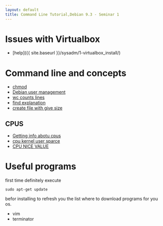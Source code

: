 ```yaml
---
layout: default
title: Command Line Tutorial,Debian 9.3 - Seminar 1
---
```


# Issues with Virtualbox

+ [help]({{ site.baseurl }}/sysadm/1-virtualbox_install/)

# Command line and concepts

+ [chmod](https://www.computerhope.com/unix/uchmod.htm)
+ [Debian user management](http://www.hostingadvice.com/how-to/linux-add-user-to-group/)
+ [wc counts lines](https://askubuntu.com/questions/399357/what-does-the-nice-value-mean-in-cpu-utilization-statistics)
+ [find explanation](https://superuser.com/questions/623487/how-to-separately-count-number-of-files-directories-symbolic-links-and-hard-li)
+ [create file with give size](https://linuxcommando.blogspot.com.ee/2008/02/create-file-of-given-size.html)

## CPUS

+ [Getting info abotu cpus](http://www.binarytides.com/linux-check-processor/)
+ [cpu kernel user sparce](https://raspberrypi.stackexchange.com/questions/5627/top-htop-not-showing-cpu-usage-of-kernel-processes)
+ [CPU NICE VALUE](https://askubuntu.com/questions/399357/what-does-the-nice-value-mean-in-cpu-utilization-statistics)


# Useful programs

first time definitely execute
~~~
sudo apt-get update
~~~
befor installing to refresh you the list where to download programs for you os.


+ vim
+ terminator
